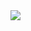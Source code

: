 <img src="https://sun6-20.userapi.com/impg/gRLJ2nNqvYP_xr8KJXiKyFWiMnAtTbQP8-0uRg/Xr-qwnYR0oc.jpg?size=1280x720&quality=95&sign=d6700a62bc04052fbed806f42ea2b08a&c_uniq_tag=-GY4InMyQVUMiOd0XC5l6VQp-Yh_iG9hT2mvahSrx5c&type=album">
